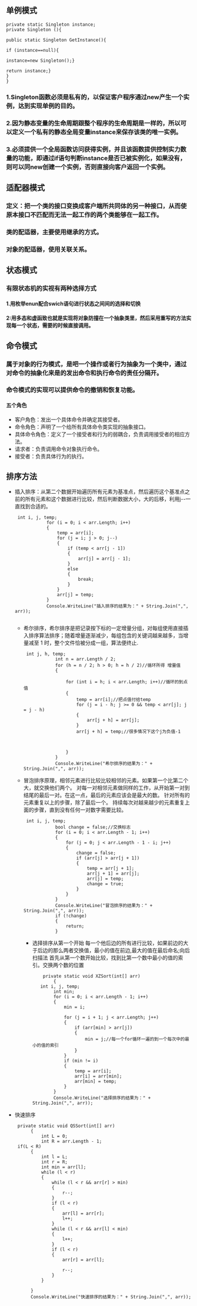 ## 单例模式

```public clsaa Singleton{
private static Singleton instance;
private Singleton (){

public static Singleton GetInstance(){

if (instance==null){

instance=new Singleton();}

return instance;}
}
}
```

### 1.Singleton函数必须是私有的，以保证客户程序通过new产生一个实例，达到实现单例的目的。

### 2.因为静态变量的生命周期跟整个程序的生命周期是一样的，所以可以定义一个私有的静态全局变量instance来保存该类的唯一实例。

### 3.必须提供一个全局函数访问获得实例，并且该函数提供控制实力数量的功能，即通过if语句判断instance是否已被实例化，如果没有，则可以同new创建一个实例，否则直接向客户返回一个实例。

## 适配器模式

### 定义：把一个类的接口变换成客户端所共同体的另一种接口，从而使原本接口不匹配而无法一起工作的两个类能够在一起工作。

### 类的配适器，主要使用继承的方式。

### 对象的配适器，使用关联关系。

## 状态模式

### 有限状态机的实视有两种选择方式

#### 1.用枚举enun配合swich语句进行状态之间间的选择和切换

#### 2:用多态和虚函致也就是实现将对象防撞在一个抽象类里，然后采用重写的方法实现每一个状态，需要的时候直接调用。

##  命令模式

### 属于对象的行为模式，是吧一个操作或者行为抽象为一个类中，通过对命令的抽象化来是的发出命令和执行命令的责任分隔开。

### 命令模式的实现可以提供命令的撤销和恢复功能。

#### 五个角色

* 客户角色：发出一个具体命令并确定其接受者。
* 命令角色：声明了一个给所有具体命令类实现的抽象接口。
* 具体命令角色：定义了一个接受者和行为的弱耦合，负责调用接受者的相应方法。
* 请求者：负责调用命令对象执行命令。
* 接受者：负责具体行为的执行。

## 排序方法

- 插入排序：从第二个数据开始遍历所有元素为基准点，然后遍历这个基准点之前的所有元素和这个数据进行比较，然后判断数据大小，大的后移，利用j--一直找到合适的。

  ```
   int i, j, temp;
              for (i = 0; i < arr.Length; i++)
              {
                  temp = arr[i];
                  for (j = i; j > 0; j--)
                  {
                      if (temp < arr[j - 1])
                      {
                          arr[j] = arr[j - 1];
                      }
                      else
                      {
                          break;
                      }
                  }
                  arr[j] = temp;
              }
              Console.WriteLine("插入排序的结果为：" + String.Join(",", arr));
              
  ```

  - 希尔排序，希尔排序是把记录按下标的一定增量分组，对每组使用直接插入排序算法排序；随着增量逐渐减少，每组包含的关键词越来越多，当增量减至 1 时，整个文件恰被分成一组，算法便终止.

    ```
     int j, h, temp;
                int n = arr.Length / 2;
                for (h = n / 2; h > 0; h = h / 2)//循环所得 增量值
                {
    
                    for (int i = h; i < arr.Length; i++)//循环的到点值
                    {
                        temp = arr[i];//把点值付给temp
                        for (j = i - h; j >= 0 && temp < arr[j]; j = j - h)
                        {
                            arr[j + h] = arr[j];
                        }
                        arr[j + h] = temp;//很多情况下这个j为负值-1
    
    
    
                    }
                }
                Console.WriteLine("希尔排序的结果为：" + String.Join(",", arr));
    ```

    

  - 冒泡排序原理，相邻元素进行比较比较相邻的元素。如果第一个比第二个大，就交换他们两个。 
            对每一对相邻元素做同样的工作，从开始第一对到结尾的最后一对。在这一点，最后的元素应该会是最大的数。 
            针对所有的元素重复以上的步骤，除了最后一个。 
            持续每次对越来越少的元素重复上面的步骤，直到没有任何一对数字需要比较。

    ```
     int i, j, temp;
                bool change = false;//交换标志
                for (i = 0; i < arr.Length - 1; i++)
                {
                    for (j = 0; j < arr.Length - 1 - i; j++)
                    {
                        change = false;
                        if (arr[j] > arr[j + 1])
                        {
                            temp = arr[j + 1];
                            arr[j + 1] = arr[j];
                            arr[j] = temp;
                            change = true;
                        }
                    }
                }
                Console.WriteLine("冒泡排序的结果为：" + String.Join(",", arr));
                if (!change)
                {
                    return;
                }
    
    ```

    - 选择排序从第一个开始 每一个他后边的所有进行比较，如果前边的大于后边的那么两者交换值，最小的值在前边,最大的值在最后命名;向后扫描法
              首先从第一个数开始比较，找到比第一个数中最小的值的索引。交换两个数的位置
             

              private static void XZSort(int[] arr)
                  {
             int i, j, temp;
                  int min;
                  for (i = 0; i < arr.Length - 1; i++)
                  {
                      min = i;
          
                      for (j = i + 1; j < arr.Length; j++)
                      {
                          if (arr[min] > arr[j])
                          {
                              min = j;//每一个for循环一遍的到一个每次中的最小的值的索引
                          }
                      }
                      if (min != i)
                      {
                          temp = arr[i];
                          arr[i] = arr[min];
                          arr[min] = temp;
                      }
                  }
                  Console.WriteLine("选择排序的结果为：" + String.Join(",", arr));

- 快速排序

       private static void QSSort(int[] arr)
            {
                int L = 0;
                int R = arr.Length - 1;
       if(L < R)
            {
                int l = L;
                int r = R;
                int min = arr[l];
                while (l < r)
                {
                    while (l < r && arr[r] > min)
                    {
                        r--;
                    }
                    if (l < r)
                    {
                        arr[l] = arr[r];
                        l++;
                    }
                    while (l < r && arr[l] < min)
                    {
                        l++;
                    }
                    if (l < r)
                    {
                        arr[r] = arr[l];
    
                        r--;
                    }
                }
    
            }
            Console.WriteLine("快速排序的结果为：" + String.Join(",", arr));











